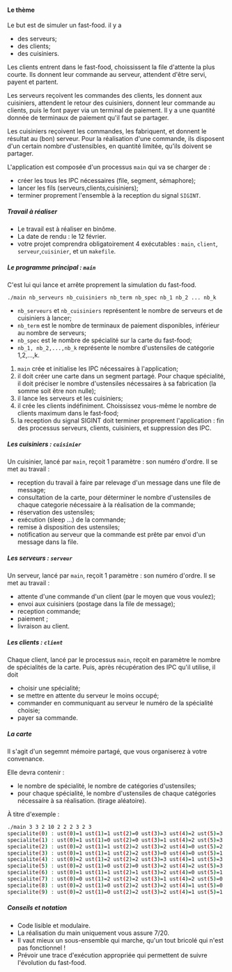 #### Le thème
Le but est de simuler un fast-food. il y a 
- des serveurs;
- des clients;
- des cuisiniers.

Les clients entrent dans le fast-food, choississent la file d'attente la plus courte. 
Ils donnent leur commande au serveur, attendent d'être servi, payent et partent.

Les serveurs reçoivent les commandes des clients, les donnent aux cuisiniers, attendent le retour des cuisiniers,
donnent leur commande au clients, puis le font payer via un terminal de paiement. Il y a une quantité donnée
de terminaux de paiement qu'il faut se partager.

Les cuisiniers reçoivent les commandes, les fabriquent, et donnent le résultat au (bon) serveur. Pour la réalisation
d'une commande, ils disposent d'un certain nombre d'ustensibles, en quantité limitée, qu'ils doivent se partager.

L'application est composée d'un processus `main` qui va se charger de :

- créer les tous les IPC nécessaires (file, segment, sémaphore);
- lancer les fils (serveurs,clients,cuisiniers);
- terminer proprement l'ensemble à la reception du signal `SIGINT`.

##### Travail à réaliser 
- Le travail est à réaliser en binôme.
- La date de rendu : le 12 février. 
- votre projet comprendra obligatoirement 4 exécutables : `main`, `client`, `serveur`,`cuisinier`, et 
 un `makefile`.

##### Le programme principal : `main`

C'est lui qui lance et arrête proprement la simulation du fast-food.

```
./main nb_serveurs nb_cuisiniers nb_term nb_spec nb_1 nb_2 ... nb_k
```
- `nb_serveurs` et `nb_cuisiniers` représentent le nombre de serveurs et de cuisiniers à lancer;
- `nb_term` est le nombre de terminaux de paiement disponibles, inférieur au nombre de serveurs;
- `nb_spec` est le nombre de spécialité sur la carte du fast-food;
- `nb_1, nb_2,...,nb_k` représente le nombre d'ustensiles de catégorie 1,2,...,k.

1. `main` crée et initialise les IPC nécessaires à l'application;
2. il doit créer une carte dans un segment partagé. Pour chaque spécialité, il doit préciser 
    le nombre d'ustensiles nécessaires à sa fabrication (la somme soit être non nulle);
3. il lance les serveurs et les cuisiniers;
4. il crée les clients indéfiniment. Choississez vous-même le nombre de clients maximum dans
   le fast-food;
5. la reception du signal SIGINT doit terminer proprement l'application : fin des processus serveurs,
	clients, cuisiniers, et suppression des IPC.

##### Les cuisiniers : `cuisinier`
Un cuisinier, lancé par `main`, reçoit 1 paramètre : son numéro d'ordre. Il se met au travail :

- reception du travail à faire par relevage d'un message dans une file de message;
-  consultation de la carte, pour déterminer le nombre d'ustensiles de chaque categorie nécessaire à la réalisation de
  la commande;
- réservation des ustensiles;
- exécution (sleep ...) de la commande;
- remise à disposition des ustensiles;
- notification au serveur que la commande est prête par envoi d'un message dans la file.

##### Les serveurs : `serveur`
Un serveur, lancé par `main`, reçoit 1 paramètre : son numéro d'ordre. Il se met au travail :

- attente d'une commande d'un client (par le moyen que vous voulez);
- envoi aux cuisiniers (postage dans la file de message);
- reception commande;
- paiement ;
- livraison au client.

##### Les clients : `client`
Chaque client, lancé par le processus `main`, reçoit en paramètre le nombre de spécialités de la carte. Puis, après récupération des IPC qu'il utilise, il doit
- choisir une spécialité;
- se mettre en attente du serveur le moins occupé;
- commander en communiquant au serveur le numéro de la spécialité choisie;
- payer sa commande.

##### La carte
Il s'agit d'un segemnt mémoire partagé, que vous organiserez à votre convenance. 

Elle devra contenir : 

- le nombre de spécialité, le nombre de catégories d'ustensiles;
- pour chaque spécialité, le nombre d'ustensiles de chaque catégories nécessaire à sa réalisation.
  (tirage aléatoire).

À titre d'exemple :
```bash
./main 3 3 2 10 2 2 2 3 2 3 
specialite(0) : ust(0)=1 ust(1)=1 ust(2)=0 ust(3)=3 ust(4)=2 ust(5)=3 
specialite(1) : ust(0)=1 ust(1)=0 ust(2)=0 ust(3)=1 ust(4)=2 ust(5)=3 
specialite(2) : ust(0)=2 ust(1)=1 ust(2)=2 ust(3)=2 ust(4)=0 ust(5)=2 
specialite(3) : ust(0)=1 ust(1)=1 ust(2)=2 ust(3)=0 ust(4)=0 ust(5)=1 
specialite(4) : ust(0)=2 ust(1)=2 ust(2)=2 ust(3)=3 ust(4)=1 ust(5)=3 
specialite(5) : ust(0)=2 ust(1)=0 ust(2)=0 ust(3)=2 ust(4)=2 ust(5)=3 
specialite(6) : ust(0)=1 ust(1)=1 ust(2)=1 ust(3)=2 ust(4)=0 ust(5)=1 
specialite(7) : ust(0)=0 ust(1)=2 ust(2)=2 ust(3)=1 ust(4)=2 ust(5)=0 
specialite(8) : ust(0)=2 ust(1)=0 ust(2)=2 ust(3)=2 ust(4)=1 ust(5)=0 
specialite(9) : ust(0)=2 ust(1)=0 ust(2)=2 ust(3)=2 ust(4)=1 ust(5)=1
```

##### Conseils et notation
- Code lisible et modulaire.
- La réalisation du main uniquement vous assure 7/20.
- Il vaut mieux un sous-ensemble qui marche, qu'un tout bricolé qui n'est pas fonctionnel !
- Prévoir une trace d'exécution appropriée qui permettent de suivre l'évolution du fast-food. 

